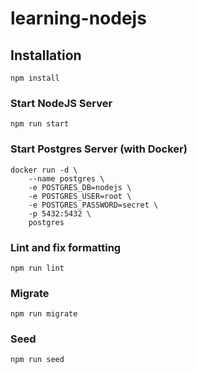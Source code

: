 # learning-nodejs

## Installation
```
npm install
```

### Start NodeJS Server
```
npm run start
```

### Start Postgres Server (with Docker)
```
docker run -d \
    --name postgres \
    -e POSTGRES_DB=nodejs \
    -e POSTGRES_USER=root \
    -e POSTGRES_PASSWORD=secret \
    -p 5432:5432 \
    postgres
```

### Lint and fix formatting
```
npm run lint
```

### Migrate
```
npm run migrate
```

### Seed
```
npm run seed
```
